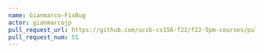 ```yaml
---
name: Gianmarco-FixBug
actor: gianmarcojp
pull_request_url: https://github.com/ucsb-cs156-f22/f22-5pm-courses/pull/51
pull_request_num: 51
---
```

